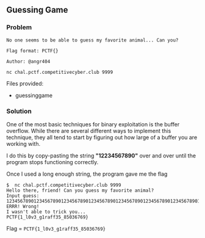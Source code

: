 ## Guessing Game


### Problem
```
No one seems to be able to guess my favorite animal... Can you?

Flag format: PCTF{}

Author: @angr404

nc chal.pctf.competitivecyber.club 9999
```
Files provided:
- guessinggame
### Solution

One of the most basic techniques for binary exploitation is the buffer overflow. While there are several different ways to implement this technique, they all tend to start by figuring out how large of a buffer you are working with. 

I do this by copy-pasting the string **"12234567890"** over and over until the program stops functioning correctly.

Once I used a long enough string, the program gave me the flag

```
$  nc chal.pctf.competitivecyber.club 9999
Hello there, friend! Can you guess my favorite animal?
Input guess: 12345678901234567890123456789012345678901234567890123456789012345678901234567890123456789012345678901234567890123456789012345678901234567890123456789012345678901234567890123456789012345678901234567890123456789012345678901234567890123456789012345678901234567890123456789012345678901234567890123456789012345678901234567890
ERRR! Wrong!
I wasn't able to trick you...
PCTF{1_l0v3_g1raff35_85036769}
```

Flag = `PCTF{1_l0v3_g1raff35_85036769}`
